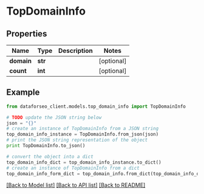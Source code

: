 # TopDomainInfo


## Properties

Name | Type | Description | Notes
------------ | ------------- | ------------- | -------------
**domain** | **str** |  | [optional] 
**count** | **int** |  | [optional] 

## Example

```python
from dataforseo_client.models.top_domain_info import TopDomainInfo

# TODO update the JSON string below
json = "{}"
# create an instance of TopDomainInfo from a JSON string
top_domain_info_instance = TopDomainInfo.from_json(json)
# print the JSON string representation of the object
print TopDomainInfo.to_json()

# convert the object into a dict
top_domain_info_dict = top_domain_info_instance.to_dict()
# create an instance of TopDomainInfo from a dict
top_domain_info_form_dict = top_domain_info.from_dict(top_domain_info_dict)
```
[[Back to Model list]](../README.md#documentation-for-models) [[Back to API list]](../README.md#documentation-for-api-endpoints) [[Back to README]](../README.md)


